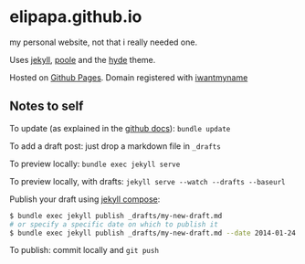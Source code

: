 # elipapa.github.io

my personal website, not that i really needed one.

Uses [jekyll](http://jekyllrb.com/), [poole](http://getpoole.com/) and the [hyde](http://andhyde.com/) theme.

Hosted on [Github Pages](https://pages.github.com/). Domain registered with [iwantmyname](https://iwantmyname.com/)

## Notes to self

To update (as explained in the [github docs](https://help.github.com/articles/using-jekyll-with-pages)): `bundle update`

To add a draft post: just drop a markdown file in `_drafts`

To preview locally: `bundle exec jekyll serve`

To preview locally, with drafts: `jekyll serve --watch --drafts --baseurl`

Publish your draft using [jekyll compose](https://github.com/jekyll/jekyll-compose):

```sh
$ bundle exec jekyll publish _drafts/my-new-draft.md
# or specify a specific date on which to publish it
$ bundle exec jekyll publish _drafts/my-new-draft.md --date 2014-01-24
```

To publish: commit locally and `git push`

